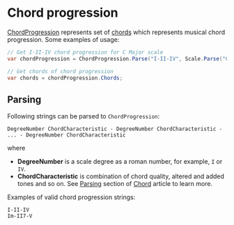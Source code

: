 ﻿---
uid: a_mt_chord_progression
---

# Chord progression

[ChordProgression](xref:Melanchall.DryWetMidi.MusicTheory.ChordProgression) represents set of [chords](Chord.md) which represents musical chord progression. Some examples of usage:

```csharp
// Get I-II-IV chord progression for C Major scale
var chordProgression = ChordProgression.Parse("I-II-IV", Scale.Parse("C major"));

// Get chords of chord progression
var chords = chordProgression.Chords;
```

## Parsing

Following strings can be parsed to `ChordProgression`:

`DegreeNumber ChordCharacteristic - DegreeNumber ChordCharacteristic - ... - DegreeNumber ChordCharacteristic`

where

* **DegreeNumber** is a scale degree as a roman number, for example, `I` or `IV`.
* **ChordCharacteristic** is combination of chord quality, altered and added tones and so on. See [Parsing](Chord.md#parsing) section of [Chord](Chord.md) article to learn more.

Examples of valid chord progression strings:

`I-II-IV`  
`Im-II7-V`